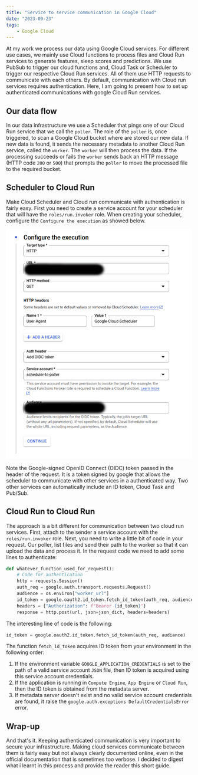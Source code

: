 ```yaml
---
title: "Service to service communication in Google Cloud"
date: "2023-09-23"
tags:
    - Google Cloud
---
```


At my work we process our data using Google Cloud services. For different use cases, we mainly use Cloud functions to process files and Cloud Run services to generate features, sleep scores and predictions. We use PubSub to trigger our cloud functions and, Cloud Task or Scheduler to trigger our respective Cloud Run services. All of them use HTTP requests to communicate with each others. By default, communication with Cloud run services requires authentication. Here, I am going to present how to set up authenticated communications with google Cloud Run services.

## Our data flow

In our data infrastructure we use a Scheduler that pings one of our Cloud Run service that we call the `poller`. The role of the `poller` is, once triggered, to scan a Google Cloud bucket where are stored our new data. If new data is found, it sends the necessary metadata to another Cloud Run service, called the `worker`. The `worker` will then process the data. If the processing succeeds or fails the `worker` sends back an HTTP message (HTTP code `200` or `500`) that prompts the `poller` to move the processed file to the required bucket.

## Scheduler to Cloud Run

Make Cloud Scheduler and Cloud run communicate with authentication is fairly easy. First you need to create a service account for your scheduler that will have the `roles/run.invoker` role. When creating your scheduler, configure the `Configure the execution` as showed below.

<p><img src="2023-02-13-service-to-service-communication-gcp-figure-01.png" class="article-img" title="Configure Scheduler" alt="scheduler-auth.png"></p>

Note the Google-signed OpenID Connect (OIDC) token passed in the header of the request. It is a token signed by google that allows the scheduler to communicate with other services in a authenticated way. Two other services can automatically include an ID token, Cloud Task and Pub/Sub.

## Cloud Run to Cloud Run

The approach is a bit different for communication between two cloud run services. First, attach to the sender a service account with the `roles/run.invoker` role. Next, you need to write a little bit of code in your request. Our poller, list files and send their path to the worker so that it can upload the data and process it. In the request code we need to add some lines to authenticate:

```python
def whatever_function_used_for_request():
    # Code for authentication
    http = requests.Session()
    auth_req = google.auth.transport.requests.Request()
    audience = os.environ["worker_url"]
    id_token = google.oauth2.id_token.fetch_id_token(auth_req, audience)
    headers = {"Authorization": f"Bearer {id_token}"}
    response = http.post(url, json=json_dict, headers=headers)
```

The interesting line of code is the following:

```python
id_token = google.oauth2.id_token.fetch_id_token(auth_req, audiance)
```

The function `fetch_id_token` acquires ID token from your environment in the following order:

1. If the environment variable `GOOGLE_APPLICATION_CREDENTIALS` is set to the path of a valid service account `JSON` file, then ID token is acquired using this service account credentials.
2. If the application is running in `Compute Engine`, `App Engine` or `Cloud Run`, then the ID token is obtained from the metadata server.
3. If metadata server doesn't exist and no valid service account credentials are found, it raise the `google.auth.exceptions DefaultCredentialsError` error.

## Wrap-up

And that's it. Keeping authenticated communication is very important to secure your infrastructure. Making cloud services communicate between them is fairly easy but not always clearly documented online, even in the official documentation that is sometimes too verbose. I decided to digest what i learnt in this process and provide the reader this short guide.
